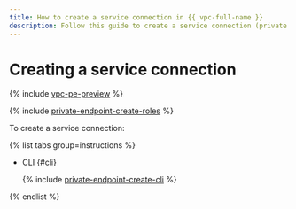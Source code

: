 ```yaml
---
title: How to create a service connection in {{ vpc-full-name }}
description: Follow this guide to create a service connection (private endpoint) in VPC.
---
```


# Creating a service connection

{% include [vpc-pe-preview](../../_includes/vpc/pe-preview.md) %}


{% include [private-endpoint-create-roles](../../_includes/vpc/private-endpoint-create-roles.md) %}

To create a service connection:

{% list tabs group=instructions %}

- CLI {#cli}

  {% include [private-endpoint-create-cli](../../_includes/vpc/private-endpoint-create-cli.md) %}

{% endlist %}
